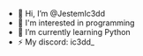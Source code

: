 - 👋 Hi, I’m @JestemIc3dd
- 👀 I'm interested in programming
- 🌱 I’m currently learning Python
- ⚡ My discord: ic3dd_

